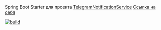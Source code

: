 Spring Boot Starter для проекта [TelegramNotificationService](https://github.com/AlekseyShibayev/TelegramNotificationService)
[Ссылка на себя](https://github.com/AlekseyShibayev/telegram-bot-spring-boot-starter)

[![build](https://github.com/AlekseyShibayev/telegram-bot-spring-boot-starter/actions/workflows/build.yml/badge.svg)](https://github.com/AlekseyShibayev/telegram-bot-spring-boot-starter/actions/workflows/build.yml)
